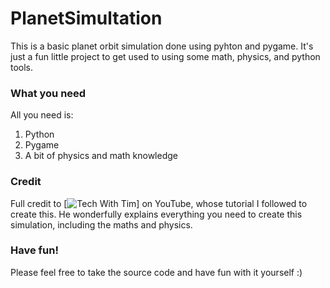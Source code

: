 # PlanetSimultation

This is a basic planet orbit simulation done using pyhton and pygame. It's just a fun little project to get used to using some math, physics, and python tools.

### What you need

All you need is:
1. Python
2. Pygame
3. A bit of physics and math knowledge

### Credit

Full credit to [![Tech With Tim](https://www.youtube.com/watch?v=WTLPmUHTPqo&list=PLhe4POIKYMzfcs6UOl2JCEg9lPucyyhF5&index=1)] on YouTube, whose tutorial I followed to create this. He wonderfully explains everything you need to create this simulation, including the maths and physics.

### Have fun!

Please feel free to take the source code and have fun with it yourself :)
